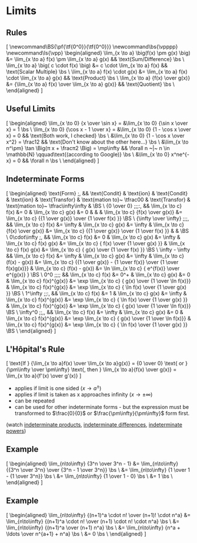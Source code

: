 # Limits

## Rules

\[
  \newcommand\BS{\pf{\tf{0^0}}{\tf{0^0}}}
  \newcommand\bs{\vpppp}
  \newcommand\ls{\vpp}
  \begin{aligned}
    \lim_{x \to a} \big(f(x) \pm g(x) \big) &= \lim_{x \to a} f(x) \pm \lim_{x \to a} g(x)
          && \text{Sum/Difference}  \bs \\
    \lim_{x \to a} \big( c \cdot f(x) \big) &= c \cdot \lim_{x \to a} f(x)
          && \text{Scalar Multiple} \bs \\
             \lim_{x \to a} f(x) \cdot g(x) &= \lim_{x \to a} f(x) \cdot \lim_{x \to a} g(x)
          && \text{Product}         \bs \\
           \lim_{x \to a} {f(x) \over g(x)} &= {\lim_{x \to a} f(x) \over \lim_{x \to a} g(x)}
          && \text{Quotient}        \bs \\
  \end{aligned}
\]

## Useful Limits

\[
  \begin{aligned}
    \lim_{x \to 0} {x \over \sin x} = &\lim_{x \to 0} {\sin x \over x} = 1          \bs \\
    \lim_{x \to 0} {\cos x - 1 \over x} = &\lim_{x \to 0} {1 - \cos x \over x} = 0
          && \text{Both work, I checked}                                       \bs \\
    &\lim_{x \to 0} {1 - \cos x \over x^2} = \frac12
          && \text{Don't know about the other here...}                         \bs \\
    &\lim_{x \to n^\pm} \tan \Big(π x + \fracπ2 \Big) = \mp\infty
          && \forall n ~|~ n \in \mathbb{N} \qquad\text{(according to Google)} \bs \\
    &\lim_{x \to 0} x^ne^{-x} = 0
          && \forall n                                                         \bs \\
  \end{aligned}
\]

## Indeterminate Forms

\[
  \begin{aligned}
    \text{Form} \;\, &&
    \text{Condit} & \text{ion} &
    \text{Condit} & \text{ion} &
    \text{Transfor} & \text{mation to}~ \tfrac00 &
    \text{Transfor} & \text{mation to}~ \tfrac\infty\infty & \BS \\
    {0 \over 0}           \;\;\;\:\, && \lim_{x \to c} f(x) &= 0      & \lim_{x \to c} g(x) &= 0      &
                                     &                                                                &
    \lim_{x \to c} {f(x) \over g(x)} &=      \lim_{x \to c} {{1 \over g(x)} \over {1 \over   f(x)  }} \BS \\
    {\infty \over \infty} \;\;\;\,   && \lim_{x \to c} f(x) &= \infty & \lim_{x \to c} g(x) &= \infty &
    \lim_{x \to c} {f(x) \over g(x)} &=      \lim_{x \to c} {{1 \over g(x)} \over {1 \over   f(x)  }} &
                                     &                                                                \BS \\
    0\cdot\infty          \;\,       && \lim_{x \to c} f(x) &= 0      & \lim_{x \to c} g(x) &= \infty &
    \lim_{x \to c}       f(x)  g(x)  &=      \lim_{x \to c} {    f(x)       \over {1 \over   g(x)  }} &
    \lim_{x \to c}       f(x)  g(x)  &=      \lim_{x \to c} {    g(x)       \over {1 \over   f(x)  }} \BS \\
    \infty - \infty                  && \lim_{x \to c} f(x) &= \infty & \lim_{x \to c} g(x) &= \infty &
    \lim_{x \to c}     (f(x) - g(x)) &= \lim_{x \to c} {{1 \over g(x)} - {1 \over f(x)} \over {1 \over f(x)g(x)}} &
    \lim_{x \to c}     (f(x) - g(x)) &= \ln  \lim_{x \to c} {  e^{f(x)}     \over       e^{g(x)}    } \BS \\
    0^0                   \;\;\;\;   && \lim_{x \to c} f(x) &= 0^+    & \lim_{x \to c} g(x) &= 0      &
    \lim_{x \to c}       f(x)^{g(x)} &= \exp \lim_{x \to c} {    g(x)       \over {1 \over \ln f(x)}} &
    \lim_{x \to c}       f(x)^{g(x)} &= \exp \lim_{x \to c} {  \ln f(x)     \over {1 \over   g(x)  }} \BS \\
    1^\infty              \;\;\:\,   && \lim_{x \to c} f(x) &= 1      & \lim_{x \to c} g(x) &= \infty &
    \lim_{x \to c}       f(x)^{g(x)} &= \exp \lim_{x \to c} {  \ln f(x)     \over {1 \over   g(x)  }} &
    \lim_{x \to c}       f(x)^{g(x)} &= \exp \lim_{x \to c} {    g(x)       \over {1 \over \ln f(x)}} \BS \\
    \infty^0              \;\;\,\,   && \lim_{x \to c} f(x) &= \infty & \lim_{x \to c} g(x) &= 0      &
    \lim_{x \to c}       f(x)^{g(x)} &= \exp \lim_{x \to c} {    g(x)       \over {1 \over \ln f(x)}} &
    \lim_{x \to c}       f(x)^{g(x)} &= \exp \lim_{x \to c} {  \ln f(x)     \over {1 \over   g(x)  }} \BS \\
  \end{aligned}
\]

## L'Hôpital's Rule

\[
  \text{If }
  {\lim_{x \to a}f(x) \over \lim_{x \to a}g(x)} =
  {0 \over 0} \text{ or } {\pm\infty \over \pm\infty}
  \text{, then }
  \lim_{x \to a}{f(x) \over g(x)} = \lim_{x \to a}{f'(x) \over g'(x)}
\]

  - applies if limit is one sided ($x \to a^{\pm}$)
  - applies if limit is taken as x approaches infinity ($x \to \pm\infty$)
  - can be repeated
  - can be used for other indeterminate forms - but the expression must be transformed to $\frac{0}{0}$ or $\frac{\pm\infty}{\pm\infty}$ form first.

(watch [indeterminate products](http://patrickjmt.com/lhospitals-rule-indeterminate-products/), [indeterminate differences](http://patrickjmt.com/lhospitals-rule-indeterminate-differences/), [indeterminate powers](http://patrickjmt.com/lhospitals-rule-indeterminate-powers/))

## Example

\[
  \begin{aligned}
    \lim_{n\to\infty} {3^n \over 3^n - 1}
      &= \lim_{n\to\infty} {{3^n \over 3^n} \over {3^n - 1 \over 3^n}} \bs \\
      &= \lim_{n\to\infty} {1 \over 1 - {1 \over 3^n}}                 \bs \\
      &= \lim_{n\to\infty} {1 \over 1 - 0}                             \bs \\
      &= 1                                                             \bs \\
  \end{aligned}
\]

## Example

\[
  \begin{aligned}
      \lim_{n\to\infty} {(n+1)^a \cdot n! \over (n+1)! \cdot n^a}
      &= \lim_{n\to\infty} {(n+1)^a \cdot n! \over (n+1) \cdot n! \cdot n^a} \bs \\
      &= \lim_{n\to\infty} {(n+1)^a \over (n+1) n^a}                         \bs \\
      &= \lim_{n\to\infty} {n^a + \ldots \over n^{a+1} + n^a}                \bs \\
      &= 0                                                                   \bs \\
  \end{aligned}
\]
